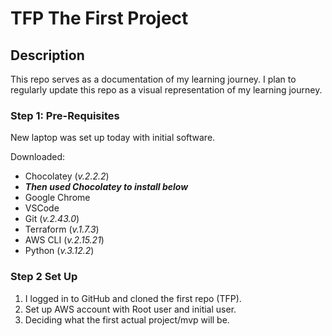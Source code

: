 # TFP The First Project

## Description

This repo serves as a documentation of my learning journey.
I plan to regularly update this repo as a visual representation of my learning journey.

### Step 1: Pre-Requisites

New laptop was set up today with initial software.

Downloaded:
- Chocolatey (_v.2.2.2_)
- _**Then used Chocolatey to install below**_
- Google Chrome
- VSCode
- Git (_v.2.43.0_)
- Terraform (_v.1.7.3_)
- AWS CLI (_v.2.15.21_)
- Python (_v.3.12.2_)

### Step 2 Set Up

1. I logged in to GitHub and cloned the first repo (TFP).
2. Set up AWS account with Root user and initial user.
3. Deciding what the first actual project/mvp will be. 